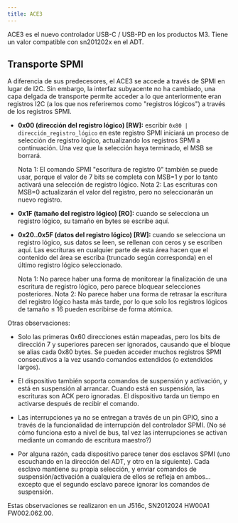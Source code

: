 ```yaml
---
title: ACE3
---
```


ACE3 es el nuevo controlador USB-C / USB-PD en los productos M3. Tiene un valor compatible con sn201202x en el ADT.

## Transporte SPMI

A diferencia de sus predecesores, el ACE3 se accede a través de SPMI en lugar de I2C. Sin embargo, la interfaz subyacente no ha cambiado, una capa delgada de transporte permite acceder a lo que anteriormente eran registros I2C (a los que nos referiremos como "registros lógicos") a través de los registros SPMI.

- **0x00 (dirección del registro lógico) [RW]:** escribir `0x80 | dirección_registro_lógico` en este registro SPMI iniciará un proceso de selección de registro lógico, actualizando los registros SPMI a continuación. Una vez que la selección haya terminado, el MSB se borrará.

  Nota 1: El comando SPMI "escritura de registro 0" también se puede usar, porque el valor de 7 bits se completa con MSB=1 y por lo tanto activará una selección de registro lógico.
  Nota 2: Las escrituras con MSB=0 actualizarán el valor del registro, pero no seleccionarán un nuevo registro.

- **0x1F (tamaño del registro lógico) [RO]:** cuando se selecciona un registro lógico, su tamaño en bytes se escribe aquí.

- **0x20..0x5F (datos del registro lógico) [RW]:** cuando se selecciona un registro lógico, sus datos se leen, se rellenan con ceros y se escriben aquí. Las escrituras en cualquier parte de esta área hacen que el contenido del área se escriba (truncado según corresponda) en el último registro lógico seleccionado.

  Nota 1: No parece haber una forma de monitorear la finalización de una escritura de registro lógico, pero parece bloquear selecciones posteriores.
  Nota 2: No parece haber una forma de retrasar la escritura del registro lógico hasta más tarde, por lo que solo los registros lógicos de tamaño ≤ 16 pueden escribirse de forma atómica.

Otras observaciones:

- Solo las primeras 0x60 direcciones están mapeadas, pero los bits de dirección 7 y superiores parecen ser ignorados, causando que el bloque se alias cada 0x80 bytes. Se pueden acceder muchos registros SPMI consecutivos a la vez usando comandos extendidos (o extendidos largos).

- El dispositivo también soporta comandos de suspensión y activación, y está en suspensión al arrancar. Cuando está en suspensión, las escrituras son ACK pero ignoradas. El dispositivo tarda un tiempo en activarse después de recibir el comando.

- Las interrupciones ya no se entregan a través de un pin GPIO, sino a través de la funcionalidad de interrupción del controlador SPMI. (No sé cómo funciona esto a nivel de bus, tal vez las interrupciones se activan mediante un comando de escritura maestro?)

- Por alguna razón, cada dispositivo parece tener dos esclavos SPMI (uno escuchando en la dirección del ADT, y otro en la siguiente). Cada esclavo mantiene su propia selección, y enviar comandos de suspensión/activación a cualquiera de ellos se refleja en ambos... excepto que el segundo esclavo parece ignorar los comandos de suspensión.

Estas observaciones se realizaron en un J516c, SN2012024 HW00A1 FW002.062.00. 